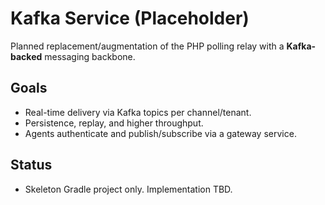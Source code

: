 # Kafka Service (Placeholder)

Planned replacement/augmentation of the PHP polling relay with a **Kafka-backed** messaging backbone.

## Goals
- Real-time delivery via Kafka topics per channel/tenant.
- Persistence, replay, and higher throughput.
- Agents authenticate and publish/subscribe via a gateway service.

## Status
- Skeleton Gradle project only. Implementation TBD.
